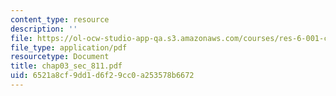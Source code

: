 ```yaml
---
content_type: resource
description: ''
file: https://ol-ocw-studio-app-qa.s3.amazonaws.com/courses/res-6-001-continuum-electromechanics-spring-2009/6521a8cf9dd1d6f29cc0a253578b6672_chap03_sec_811.pdf
file_type: application/pdf
resourcetype: Document
title: chap03_sec_811.pdf
uid: 6521a8cf-9dd1-d6f2-9cc0-a253578b6672
---
```

